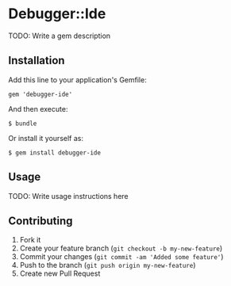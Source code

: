 # Debugger::Ide

TODO: Write a gem description

## Installation

Add this line to your application's Gemfile:

    gem 'debugger-ide'

And then execute:

    $ bundle

Or install it yourself as:

    $ gem install debugger-ide

## Usage

TODO: Write usage instructions here

## Contributing

1. Fork it
2. Create your feature branch (`git checkout -b my-new-feature`)
3. Commit your changes (`git commit -am 'Added some feature'`)
4. Push to the branch (`git push origin my-new-feature`)
5. Create new Pull Request
